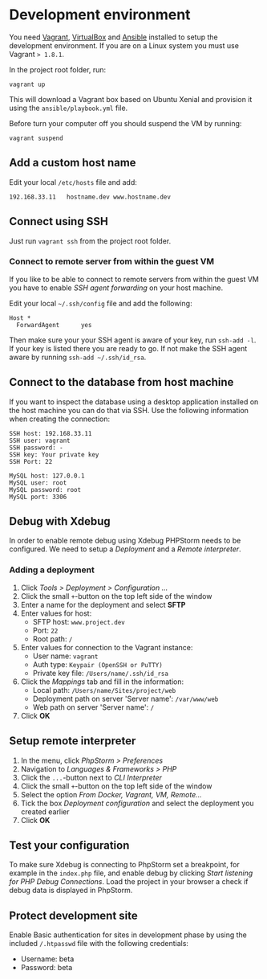 # Development environment

You need [Vagrant](https://www.vagrantup.com/), [VirtualBox](https://www.virtualbox.org/)
and [Ansible](https://www.ansible.com/) installed to setup the development environment.
If you are on a Linux system you must use Vagrant `> 1.8.1`.

In the project root folder, run:

```
vagrant up
```

This will download a Vagrant box based on Ubuntu Xenial and provision it using
the `ansible/playbook.yml` file.

Before turn your computer off you should suspend the VM by running:

```
vagrant suspend
```

## Add a custom host name

Edit your local `/etc/hosts` file and add:

```
192.168.33.11   hostname.dev www.hostname.dev
```

## Connect using SSH

Just run  `vagrant ssh` from the project root folder.


### Connect to remote server from within the guest VM

If you like to be able to connect to remote servers from within the guest VM
you have to enable _SSH agent forwarding_ on your host machine.

Edit your local `~/.ssh/config` file and add the following:

```
Host *
  ForwardAgent      yes
```

Then make sure your your SSH agent is aware of your key, run `ssh-add -l`. If
your key is listed there you are ready to go. If not make the SSH agent aware
by running `ssh-add ~/.ssh/id_rsa`.


## Connect to the database from host machine

If you want to inspect the database using a desktop application installed on
the host machine you can do that via SSH. Use the following information when
creating the connection:

```
SSH host: 192.168.33.11
SSH user: vagrant
SSH password: -
SSH key: Your private key
SSH Port: 22

MySQL host: 127.0.0.1
MySQL user: root
MySQL password: root
MySQL port: 3306
```

## Debug with Xdebug

In order to enable remote debug using Xdebug PHPStorm needs to be configured.
We need to setup a _Deployment_ and a _Remote interpreter_.

### Adding a deployment

1. Click _Tools > Deployment > Configuration ..._
2. Click the small `+`-button on the top left side of the window
3. Enter a name for the deployment and select **SFTP**
4. Enter values for host:
    * SFTP host: `www.project.dev`
    * Port: `22`
    * Root path: `/`
5. Enter values for connection to the Vagrant instance:
   * User name: `vagrant`
   * Auth type: `Keypair (OpenSSH or PuTTY)`
   * Private key file: `/Users/name/.ssh/id_rsa`
6. Click the _Mappings_ tab and fill in the information:
   * Local path: `/Users/name/Sites/project/web`
   * Deployment path on server 'Server name': `/var/www/web`
   * Web path on server 'Server name': `/`
7. Click **OK**

## Setup remote interpreter

1. In the menu, click _PhpStorm > Preferences_
2. Navigation to _Languages & Frameworks > PHP_
3. Click the `...`-button next to _CLI Interpreter_
4. Click the small `+`-button on the top left side of the window
5. Select the option _From Docker, Vagrant, VM, Remote..._
6. Tick the box _Deployment configuration_ and select the deployment you
created earlier
7. Click **OK**

## Test your configuration

To make sure Xdebug is connecting to PhpStorm set a breakpoint, for example
in the `index.php` file, and enable debug by clicking _Start listening for
PHP Debug Connections_. Load the project in your browser a check if debug
data is displayed in PhpStorm.

## Protect development site

Enable Basic authentication for sites in development phase by using the
included `/.htpasswd` file with the following credentials:

* Username: beta
* Password: beta
